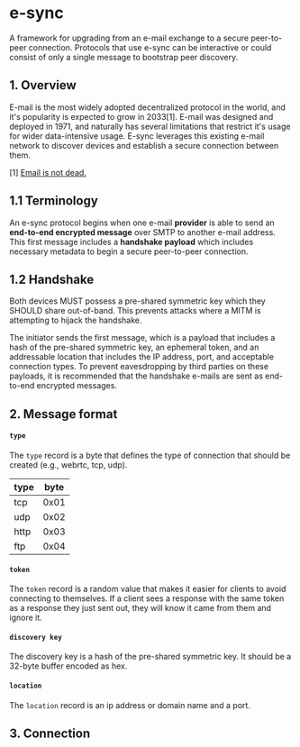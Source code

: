 # e-sync

A framework for upgrading from an e-mail exchange to a secure peer-to-peer connection. Protocols that use e-sync can be interactive or could consist of only a single message to bootstrap peer discovery. 

## 1. Overview

E-mail is the most widely adopted decentralized protocol in the world, and it's popularity is expected to grow in 2033[1]. E-mail was designed and deployed in 1971, and naturally has several limitations that restrict it's usage for wider data-intensive usage. E-sync leverages this existing e-mail network to discover devices and establish a secure connection between them. 

[1] [Email is not dead.](https://emailisnotdead.com)

## 1.1 Terminology

An e-sync protocol begins when one e-mail **provider** is able to send an **end-to-end encrypted message** over SMTP to another e-mail address. This first message includes a **handshake payload** which includes necessary metadata to begin a secure peer-to-peer connection.

## 1.2 Handshake

Both devices MUST possess a pre-shared symmetric key which they SHOULD share out-of-band. This prevents attacks where a MITM is attempting to hijack the handshake.

The initiator sends the first message, which is a payload that includes a hash of the pre-shared symmetric key, an ephemeral token, and an addressable location that includes the IP address, port, and acceptable connection types. To prevent eavesdropping by third parties on these payloads, it is recommended that the handshake e-mails are sent as end-to-end encrypted messages. 

## 2. Message format

#### `type` 

The `type` record is a byte that defines the type of connection that should be
created (e.g., webrtc, tcp, udp).

|type | byte | 
-------|-------
| tcp | 0x01 |
| udp | 0x02 |
| http | 0x03 |
| ftp | 0x04 |

#### `token`

The `token` record is a random value that makes it easier for clients to avoid
connecting to themselves. If a client sees a response with the same token as
a response they just sent out, they will know it came from them and ignore it. 

#### `discovery key`

The discovery key is a hash of the pre-shared symmetric key. It should be a 32-byte buffer encoded as hex.

#### `location`

The `location` record is an ip address or domain name and a port.

## 3. Connection




